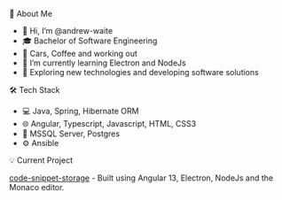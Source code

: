🧔  About Me
- 👋 Hi, I’m @andrew-waite
- 🎓 Bachelor of Software Engineering
- 👀 Cars, Coffee and working out
- 🌱 I’m currently learning Electron and NodeJs
- 🤔 Exploring new technologies and developing software solutions

🛠  Tech Stack
- 💻 Java, Spring, Hibernate ORM
- 🌐 Angular, Typescript, Javascript, HTML, CSS3
- 📘 MSSQL Server, Postgres
- ⚙️ Ansible

💡 Current Project

[code-snippet-storage](https://github.com/andrew-waite/code-snippet-storage) - Built using Angular 13, Electron, NodeJs and the Monaco editor.

<!---
andrew-waite/andrew-waite is a ✨ special ✨ repository because its `README.md` (this file) appears on your GitHub profile.
You can click the Preview link to take a look at your changes.
--->
